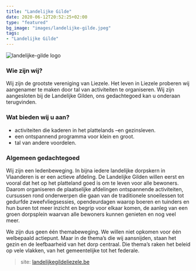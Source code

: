 ```yaml
---
title: "Landelijke Gilde"
date: 2020-06-12T20:52:25+02:00
type: "featured"
bg_image: "images/landelijke-gilde.jpeg"
tags:
- "Landelijke Gilde"
---
```


![landelijke-gilde logo](/images/landelijke-gilde.jpeg#floatleft)
### Wie zijn wij?

Wij zijn de grootste vereniging van Liezele. Het leven in Liezele proberen wij aangenamer te maken door tal van activiteiten te organiseren. Wij zijn aangesloten bij de Landelijke Gilden, ons gedachtegoed kan u onderaan terugvinden.

### Wat bieden wij u aan?

- activiteiten die kaderen in het plattelands –en gezinsleven.
- een ontspannend programma voor klein en groot.
- tal van andere voordelen.


### Algemeen gedachtegoed
Wij zijn een ledenbeweging. In bijna iedere landelijke dorpskern in Vlaanderen is er een actieve afdeling. De Landelijke Gilden willen eerst en vooral dat het op het platteland goed is om te leven voor alle bewoners. Daarom organiseren de plaatselijke afdelingen ontspannende activiteiten, cursussen rond onderwerpen die gaan van de traditionele snoeilessen tot gedurfde zweefvliegsessies, opendeurdagen waarop boeren en tuinders en hun buren tot meer inzicht en begrip voor elkaar komen, de aanleg van een groen dorpsplein waarvan alle bewoners kunnen genieten en nog veel meer.

We zijn dus geen één themabeweging.
We willen niet opkomen voor één welbepaald actiepunt.
Maar in de thema’s die wij aansnijden, staan het gezin en de leefbaarheid van het dorp centraal.
Die thema’s raken het beleid op vele vlakken, van het gemeentelijke tot het federale.

> site: [landelijkegildeliezele.be](http://www.landelijkegildeliezele.be/)
